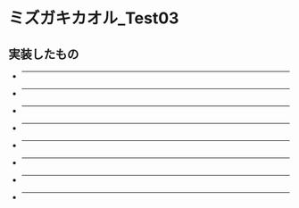 # ミズガキカオル_Test03
## 実装したもの  
- ** **  

- ** **  
- ** **  
- ** **  
- ** ** 
- ** ** 
- ** ** 
- ** **  